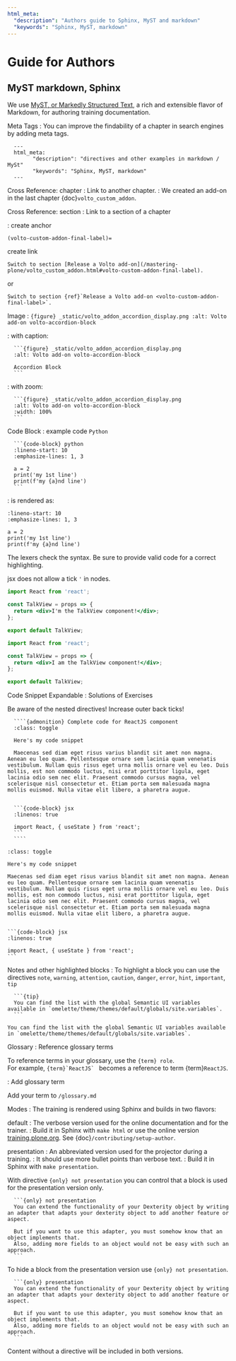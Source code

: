 ```yaml
---
html_meta:
  "description": "Authors guide to Sphinx, MyST and markdown"
  "keywords": "Sphinx, MyST, markdown"
---
```


# Guide for Authors

## MyST markdown, Sphinx

We use [MyST, or Markedly Structured Text](https://myst-parser.readthedocs.io/en/latest/), a rich and extensible flavor of Markdown, for authoring training documentation.

Meta Tags
: You can improve the findability of a chapter in search engines by adding meta tags.

      ---
      html_meta:
            "description": "directives and other examples in markdown / MySt"
            "keywords": "Sphinx, MyST, markdown"
      ---

Cross Reference: chapter
: Link to another chapter.
:     We created an add-on in the last chapter {doc}`volto_custom_addon`.

Cross Reference: section
: Link to a section of a chapter

: create anchor
  ```
  (volto-custom-addon-final-label)=
  ```
  create link
  ```
  Switch to section [Release a Volto add-on](/mastering-plone/volto_custom_addon.html#volto-custom-addon-final-label).
  ```
  or

  ```
  Switch to section {ref}`Release a Volto add-on <volto-custom-addon-final-label>`.
  ```

Image
:     ```{figure} _static/volto_addon_accordion_display.png
      :alt: Volto add-on volto-accordion-block
      ```

: with caption:

      ```{figure} _static/volto_addon_accordion_display.png
      :alt: Volto add-on volto-accordion-block

      Accordion Block
      ```

: with zoom:

      ```{figure} _static/volto_addon_accordion_display.png
      :alt: Volto add-on volto-accordion-block
      :width: 100%
      ```

Code Block
: example code `Python`

      ```{code-block} python
      :lineno-start: 10
      :emphasize-lines: 1, 3

      a = 2
      print('my 1st line')
      print(f'my {a}nd line')
      ```

: is rendered as:

```{code-block} python
:lineno-start: 10
:emphasize-lines: 1, 3

a = 2
print('my 1st line')
print(f'my {a}nd line')
```

The lexers check the syntax. Be sure to provide valid code for a correct highlighting.

jsx does not allow a tick `'` in nodes.

```jsx
import React from 'react';

const TalkView = props => {
  return <div>I'm the TalkView component!</div>;
};

export default TalkView;
```

```jsx
import React from 'react';

const TalkView = props => {
  return <div>I am the TalkView component!</div>;
};

export default TalkView;
```


Code Snippet Expandable
: Solutions of Exercises

  Be aware of the nested directives! Increase outer back ticks!

      ````{admonition} Complete code for ReactJS component
      :class: toggle

      Here's my code snippet

      Maecenas sed diam eget risus varius blandit sit amet non magna. Aenean eu leo quam. Pellentesque ornare sem lacinia quam venenatis vestibulum. Nullam quis risus eget urna mollis ornare vel eu leo. Duis mollis, est non commodo luctus, nisi erat porttitor ligula, eget lacinia odio sem nec elit. Praesent commodo cursus magna, vel scelerisque nisl consectetur et. Etiam porta sem malesuada magna mollis euismod. Nulla vitae elit libero, a pharetra augue.


      ```{code-block} jsx
      :linenos: true

      import React, { useState } from 'react';
      ```
      ````

````{admonition} Complete code for ReactJS component
:class: toggle

Here's my code snippet

Maecenas sed diam eget risus varius blandit sit amet non magna. Aenean eu leo quam. Pellentesque ornare sem lacinia quam venenatis vestibulum. Nullam quis risus eget urna mollis ornare vel eu leo. Duis mollis, est non commodo luctus, nisi erat porttitor ligula, eget lacinia odio sem nec elit. Praesent commodo cursus magna, vel scelerisque nisl consectetur et. Etiam porta sem malesuada magna mollis euismod. Nulla vitae elit libero, a pharetra augue.


```{code-block} jsx
:linenos: true

import React, { useState } from 'react';
```
````

Notes and other highlighted blocks
: To highlight a block you can use the directives `note`, `warning`, `attention`, `caution`, `danger`, `error`, `hint`, `important`, `tip` 

      ```{tip}
      You can find the list with the global Semantic UI variables available in `omelette/theme/themes/default/globals/site.variables`.
      ```


```{tip}
You can find the list with the global Semantic UI variables available in `omelette/theme/themes/default/globals/site.variables`.
```

Glossary
: Reference glossary terms

  To reference terms in your glossary, use the `{term} role`.    
  For example, ``{term}`ReactJS` `` becomes a reference to term {term}`ReactJS`.

: Add glossary term

  Add your term to `/glossary.md`

Modes
: The training is rendered using Sphinx and builds in two flavors:

  default
  : The verbose version used for the online documentation and for the trainer.
  : Build it in Sphinx with `make html` or use the online version [training.plone.org](https://training.plone.org). See {doc}`/contributing/setup-author`.

  presentation
  : An abbreviated version used for the projector during a training.
  : It should use more bullet points than verbose text.
  : Build it in Sphinx with `make presentation`.

  With directive `{only} not presentation` you can control
  that a block is used for the presentation version only.

      ```{only} not presentation
      You can extend the functionality of your Dexterity object by writing an adapter that adapts your dexterity object to add another feature or aspect.

      But if you want to use this adapter, you must somehow know that an object implements that.
      Also, adding more fields to an object would not be easy with such an approach.
      ```

  To hide a block from the presentation version use `{only} not presentation`.

      ```{only} presentation
      You can extend the functionality of your Dexterity object by writing an adapter that adapts your dexterity object to add another feature or aspect.

      But if you want to use this adapter, you must somehow know that an object implements that.
      Also, adding more fields to an object would not be easy with such an approach.
      ```

  Content without a directive will be included in both versions.

